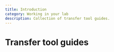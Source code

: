 ```yaml
---
title: Introduction
category: Working in your lab
description: Collection of transfer tool guides.
---
```


# Transfer tool guides
